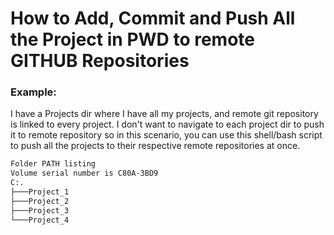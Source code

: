 # How to Add, Commit and Push All the Project in PWD to remote GITHUB Repositories

### Example:
I have a Projects dir where I have all my projects, and remote git repository is linked to every project. I don't want to navigate
to each project dir to push it to remote repository so in this scenario, you can use this shell/bash script to push all the
projects to their respective remote repositories at once.

```bash
Folder PATH listing
Volume serial number is C80A-3BD9
C:.
├───Project_1
├───Project_2
├───Project_3
└───Project_4
```